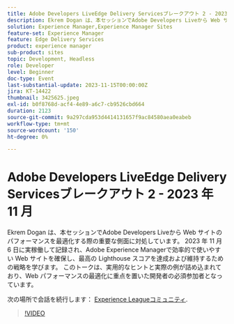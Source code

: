 ```yaml
---
title: Adobe Developers LiveEdge Delivery Servicesブレークアウト 2 - 2023 年 11 月
description: Ekrem Dogan は、本セッションでAdobe Developers Liveから Web サイトのパフォーマンスを最適化する際の重要な側面に対処しています。 2023 年 11 月 6 日に実稼働して記録され、Adobe Experience Managerで効率的で使いやすい Web サイトを確保し、最高の Lighthouse スコアを達成および維持するための戦略を学びます。 このトークは、実用的なヒントと実際の例が詰め込まれており、Web パフォーマンスの最適化に重点を置いた開発者の必須参加者となっています。
solution: Experience Manager,Experience Manager Sites
feature-set: Experience Manager
feature: Edge Delivery Services
product: experience manager
sub-product: sites
topic: Development, Headless
role: Developer
level: Beginner
doc-type: Event
last-substantial-update: 2023-11-15T00:00:00Z
jira: KT-14422
thumbnail: 3425625.jpeg
exl-id: b0f8768d-acf4-4e89-a6c7-cb9526cbd664
duration: 2123
source-git-commit: 9a297cda953d4414131657f9ac84580aea0eabeb
workflow-type: tm+mt
source-wordcount: '150'
ht-degree: 0%

---
```


# Adobe Developers LiveEdge Delivery Servicesブレークアウト 2 - 2023 年 11 月

Ekrem Dogan は、本セッションでAdobe Developers Liveから Web サイトのパフォーマンスを最適化する際の重要な側面に対処しています。 2023 年 11 月 6 日に実稼働して記録され、Adobe Experience Managerで効率的で使いやすい Web サイトを確保し、最高の Lighthouse スコアを達成および維持するための戦略を学びます。 このトークは、実用的なヒントと実際の例が詰め込まれており、Web パフォーマンスの最適化に重点を置いた開発者の必須参加者となっています。

次の場所で会話を続行します： [Experience Leagueコミュニティ](https://adobe.ly/3rC7TTm).

>[!VIDEO](https://video.tv.adobe.com/v/3425625/?learn=on)
